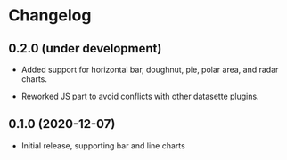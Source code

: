 # Changelog

## 0.2.0 (under development)

- Added support for horizontal bar, doughnut, pie, polar area, and radar charts.

- Reworked JS part to avoid conflicts with other datasette plugins.

## 0.1.0 (2020-12-07)

- Initial release, supporting bar and line charts
